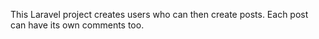 This Laravel project creates users who can then create posts. Each post can have its own comments too.
